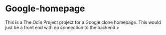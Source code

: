 # Google-homepage
This is a The Odin Project project for a Google clone homepage. This would just be a front end with no connection to the backend.>


